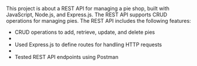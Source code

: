 This project is about a REST API for managing a pie shop, built with JavaScript, Node.js, and Express.js. The REST API supports CRUD operations for managing pies. The REST API includes the following features:
 * CRUD operations to add, retrieve, update, and delete pies
 * 
 * Used Express.js to define routes for handling HTTP requests
 * 
 * Tested REST API endpoints using Postman
